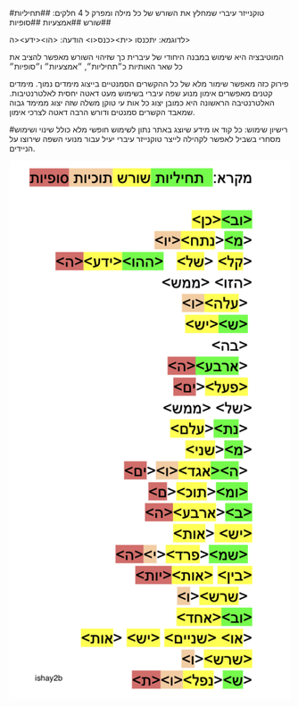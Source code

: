 #טוקנייזר עיברי שמחלץ את השורש של כל מילה ומפרק ל 4 חלקים:
##תחיליות
##שורש
##אמצעיות
##סופיות

לדוגמא:
יתכנסו
<ית><כנס<ו>
הודעה:
<הו><ידע><ה>

המוטיבציה היא שימוש במבנה היחודי של עיברית כך שזיהוי השורש מאפשר להציב את כל שאר האותיות כ״תחיליות״, ״אמצעיות״ ו״סופיות״

פירוק כזה מאפשר שימור מלא של כל ההקשרים הסמנטיים בייצוג מימדים נמוך. מימדים קטנים מאפשרים אימון מנוע שפה עיברי בשימוש מעט דאטה יחסית לאלטרנטיבות. האלטרנטיבה הראשונה היא כמובן יצוג כל אות עי טוקן משלה שזה יצוג ממימד גבוה שמאבד הקשרים סמנטים ודורש הרבה דאטה לצרכי אימון.

#רישיון שימוש: כל קוד או מידע שיוצג באתר נתון לשימוש חופשי מלא כולל שינוי ושימוש מסחרי בשביל לאפשר לקהילה לייצר טוקנייזר עיברי יעיל עבור מנועי השפה שירוצו על הניידים.

![דוגמאת לפירוק](images/shorechnizer2b.png)
